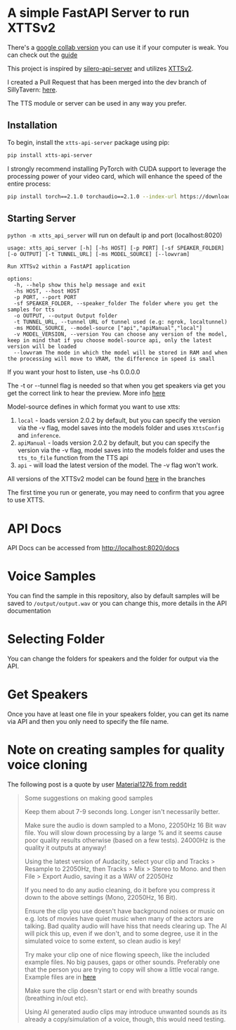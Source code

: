 # A simple FastAPI Server to run XTTSv2

There's a [google collab version](https://colab.research.google.com/drive/1b-X3q5miwYLVMuiH_T73odMO8cbtICEY?usp=sharing) you can use it if your computer is weak.
You can check out the [guide](https://rentry.org/xtts-api-server-colab-guide)

This project is inspired by [silero-api-server](https://github.com/ouoertheo/silero-api-server) and utilizes [XTTSv2](https://github.com/coqui-ai/TTS).

I created a Pull Request that has been merged into the dev branch of SillyTavern: [here](https://github.com/SillyTavern/SillyTavern/pull/1383).

The TTS module or server can be used in any way you prefer.

## Installation

To begin, install the `xtts-api-server` package using pip:

```bash
pip install xtts-api-server
```

I strongly recommend installing PyTorch with CUDA support to leverage the processing power of your video card, which will enhance the speed of the entire process:

```bash
pip install torch==2.1.0 torchaudio==2.1.0 --index-url https://download.pytorch.org/whl/cu118
```

## Starting Server

`python -m xtts_api_server` will run on default ip and port (localhost:8020)

```
usage: xtts_api_server [-h] [-hs HOST] [-p PORT] [-sf SPEAKER_FOLDER] [-o OUTPUT] [-t TUNNEL_URL] [-ms MODEL_SOURCE] [--lowvram]

Run XTTSv2 within a FastAPI application

options:
  -h, --help show this help message and exit
  -hs HOST, --host HOST
  -p PORT, --port PORT
  -sf SPEAKER_FOLDER, --speaker_folder The folder where you get the samples for tts
  -o OUTPUT, --output Output folder
  -t TUNNEL_URL, --tunnel URL of tunnel used (e.g: ngrok, localtunnel)
  -ms MODEL_SOURCE, --model-source ["api","apiManual","local"]
  -v MODEL_VERSION, --version You can choose any version of the model, keep in mind that if you choose model-source api, only the latest version will be loaded
  --lowvram The mode in which the model will be stored in RAM and when the processing will move to VRAM, the difference in speed is small
```

If you want your host to listen, use -hs 0.0.0.0

The -t or --tunnel flag is needed so that when you get speakers via get you get the correct link to hear the preview. More info [here](https://imgur.com/a/MvpFT59)

Model-source defines in which format you want to use xtts:

1. `local` - loads version 2.0.2 by default, but you can specify the version via the -v flag, model saves into the models folder and uses `XttsConfig` and `inference`.
2. `apiManual` - loads version 2.0.2 by default, but you can specify the version via the -v flag, model saves into the models folder and uses the `tts_to_file` function from the TTS api
3. `api` - will load the latest version of the model. The -v flag won't work.

All versions of the XTTSv2 model can be found [here](https://huggingface.co/coqui/XTTS-v2/tree/v2.0.2) in the branches

The first time you run or generate, you may need to confirm that you agree to use XTTS.

# API Docs

API Docs can be accessed from [http://localhost:8020/docs](http://localhost:8020/docs)

# Voice Samples

You can find the sample in this repository, also by default samples will be saved to `/output/output.wav` or you can change this, more details in the API documentation

# Selecting Folder

You can change the folders for speakers and the folder for output via the API.

# Get Speakers

Once you have at least one file in your speakers folder, you can get its name via API and then you only need to specify the file name.

# Note on creating samples for quality voice cloning

The following post is a quote by user [Material1276 from reddit](https://www.reddit.com/r/Oobabooga/comments/1807tsl/comment/ka5l8w9/?share_id=_5hh4KJTXrEOSP0hR0hCK&utm_content=2&utm_medium=android_app&utm_name=androidcss&utm_source=share&utm_term=1)

> Some suggestions on making good samples
>
> Keep them about 7-9 seconds long. Longer isn't necessarily better.
>
> Make sure the audio is down sampled to a Mono, 22050Hz 16 Bit wav file. You will slow down processing by a large % and it seems cause poor quality results otherwise (based on a few tests). 24000Hz is the quality it outputs at anyway!
>
> Using the latest version of Audacity, select your clip and Tracks > Resample to 22050Hz, then Tracks > Mix > Stereo to Mono. and then File > Export Audio, saving it as a WAV of 22050Hz
>
> If you need to do any audio cleaning, do it before you compress it down to the above settings (Mono, 22050Hz, 16 Bit).
>
> Ensure the clip you use doesn't have background noises or music on e.g. lots of movies have quiet music when many of the actors are talking. Bad quality audio will have hiss that needs clearing up. The AI will pick this up, even if we don't, and to some degree, use it in the simulated voice to some extent, so clean audio is key!
>
> Try make your clip one of nice flowing speech, like the included example files. No big pauses, gaps or other sounds. Preferably one that the person you are trying to copy will show a little vocal range. Example files are in [here](https://github.com/oobabooga/text-generation-webui/tree/main/extensions/coqui_tts/voices)
>
> Make sure the clip doesn't start or end with breathy sounds (breathing in/out etc).
>
> Using AI generated audio clips may introduce unwanted sounds as its already a copy/simulation of a voice, though, this would need testing.
